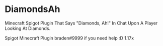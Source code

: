 # DiamondsAh
Minecraft Spigot Plugin That Says "Diamonds, Ah!" In Chat Upon A Player Looking At Diamonds.

Spigot Minecraft Plugin
braden#9999 if you need help :D 
1.17x
